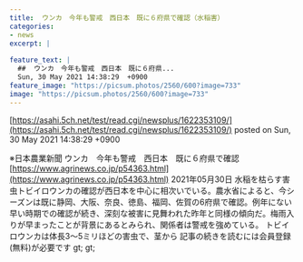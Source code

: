 ```yaml
---
title:  ウンカ　今年も警戒　西日本　既に６府県で確認（水稲害）  
categories:
- news
excerpt: |
  
feature_text: |
  ##  ウンカ　今年も警戒　西日本　既に６府県...
  Sun, 30 May 2021 14:38:29  +0900
feature_image: "https://picsum.photos/2560/600?image=733"
image: "https://picsum.photos/2560/600?image=733"
---
```


[https://asahi.5ch.net/test/read.cgi/newsplus/1622353109/](https://asahi.5ch.net/test/read.cgi/newsplus/1622353109/)
posted on Sun, 30 May 2021 14:38:29  +0900

<!--more-->

※日本農業新聞 ウンカ　今年も警戒　西日本　既に６府県で確認 [https://www.agrinews.co.jp/p54363.html](https://www.agrinews.co.jp/p54363.html) 2021年05月30日 水稲を枯らす害虫トビイロウンカの確認が西日本を中心に相次いでいる。農水省によると、今シーズンは既に静岡、大阪、奈良、徳島、福岡、佐賀の6府県で確認。例年にない早い時期での確認が続き、深刻な被害に見舞われた昨年と同様の傾向だ。梅雨入りが早まったことが背景にあるとみられ、関係者は警戒を強めている。 トビイロウンカは体長3〜5ミリほどの害虫で、茎から 記事の続きを読むには会員登録(無料)が必要です gt; gt;
